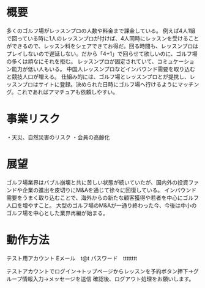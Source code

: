 # 概要
多くのゴルフ場がレッスンプロの人数や料金まで課金している。
例えば4人1組で回っている時に1人のレッスンプロが付けば、4人同時にレッスンを受けることができるので、レッスン料をシェアできてお得だ。回る時間も、レッスンプロはプレイしないので遅延しない。だから「4+1」で回らせて欲しいのに、ゴルフ場の多くは頑なにそれを拒む。
レッスンプロが固定されていて、コミュケーション能力が低い人もいる。
中国人レッスンプロなどインバウンド需要を取り込むと競技人口が増える。
仕組み的には、ゴルフ場とレッスンプロとが提携し、レッスンプロはサイトに登録。決められた日時にゴルフ場へ行けるようにマッチング。これであればアマチュアも依頼しやすい。

# 事業リスク
・天災、自然災害のリスク
・会員の高齢化

# 展望
ゴルフ場業界はバブル崩壊と共に苦しい状態が続いていたが、国内外の投資ファンドや企業の進出を皮切りにM&Aを通じて徐々に回復している。
インバウンド需要をうまく取り込むことで、海外からの新たな顧客獲得や若者を中心にゴルフ人口を増やすこと。
大型のゴルフ場のM&Aが一通り終わった今、今後は中小のゴルフ場を中心とした業界再編が始まる。

# 動作方法
テスト用アカウント
Eメール　t@t
パスワード　tttttttt

テストアカウントでログイン→トップページからレッスンを予約ボタン押下→グループ情報入力→メッセージを送信
確認後、ログアウト処理をお願いします。

